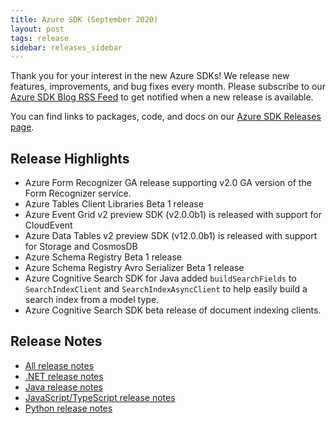 ```yaml
---
title: Azure SDK (September 2020)
layout: post
tags: release
sidebar: releases_sidebar
---
```


Thank you for your interest in the new Azure SDKs! We release new features, improvements, and bug fixes every month. Please subscribe to our [Azure SDK Blog RSS Feed](https://devblogs.microsoft.com/azure-sdk/feed) to get notified when a new release is available.

You can find links to packages, code, and docs on our [Azure SDK Releases page](https://aka.ms/azsdk/releases).

## Release Highlights

* Azure Form Recognizer GA release supporting v2.0 GA version of the Form Recognizer service.
* Azure Tables Client Libraries Beta 1 release
* Azure Event Grid v2 preview SDK (v2.0.0b1) is released with support for CloudEvent
* Azure Data Tables v2 preview SDK (v12.0.0b1) is released with support for Storage and CosmosDB
* Azure Schema Registry Beta 1 release
* Azure Schema Registry Avro Serializer Beta 1 release
* Azure Cognitive Search SDK for Java added `buildSearchFields` to `SearchIndexClient` and `SearchIndexAsyncClient` to help easily build a search index from a model type.
* Azure Cognitive Search SDK beta release of document indexing clients.

## Release Notes

* [All release notes](index.md)
* [.NET release notes](dotnet.md)
* [Java release notes](java.md)
* [JavaScript/TypeScript release notes](js.md)
* [Python release notes](python.md)
